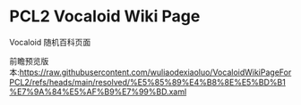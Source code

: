 # PCL2 Vocaloid Wiki Page

Vocaloid 随机百科页面

前瞻预览版本:https://raw.githubusercontent.com/wuliaodexiaoluo/VocaloidWikiPageForPCL2/refs/heads/main/resolved/%E5%85%89%E4%B8%8E%E5%BD%B1%E7%9A%84%E5%AF%B9%E7%99%BD.xaml